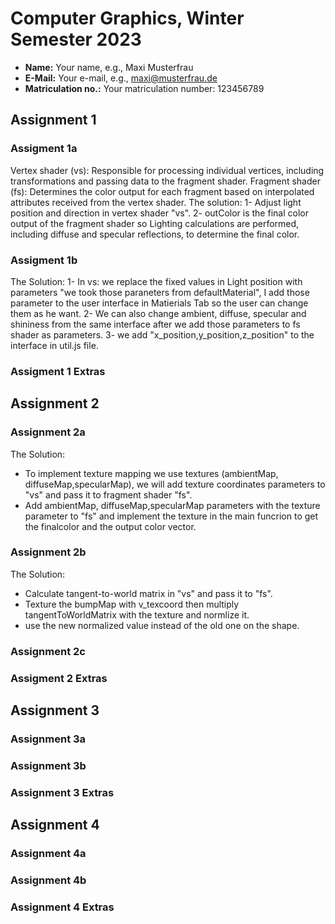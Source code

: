 # Computer Graphics, Winter Semester 2023

- **Name:** Your name, e.g., Maxi Musterfrau
- **E-Mail:** Your e-mail, e.g., maxi@musterfrau.de
- **Matriculation no.:** Your matriculation number: 123456789

<!--------------------------------------------------------------------------->
## Assignment 1

### Assigment 1a
Vertex shader (vs): Responsible for processing individual vertices, including transformations and passing data to the fragment shader.
Fragment shader (fs): Determines the color output for each fragment based on interpolated attributes received from the vertex shader.
The solution:
1- Adjust light position and direction in vertex shader "vs".
2- outColor is the final color output of the fragment shader so Lighting calculations are performed, including diffuse and specular reflections, to determine the final color.
### Assigment 1b
The Solution:
1- In vs: we replace the fixed values in Light position with parameters "we took those paraneters from defaultMaterial", I add those parameter to the user interface in Matierials Tab so the user can change them as he want.
2- We can also change ambient, diffuse, specular and shininess from the same interface after we add those parameters to fs shader as parameters.
3- we add "x_position,y_position,z_position" to the interface in util.js file.

### Assigment 1 Extras
<!-- Describe any extra features that you implemented. Make sure to cite your sources. -->

<!--------------------------------------------------------------------------->
## Assignment 2

### Assignment 2a
The Solution:
- To implement texture mapping we use textures (ambientMap, diffuseMap,specularMap), we will add texture coordinates parameters to "vs" and pass it to fragment shader "fs".
- Add ambientMap, diffuseMap,specularMap parameters with the texture parameter to "fs" and implement the texture in the main funcrion to get the finalcolor and the output color vector.

### Assignment 2b
The Solution:
- Calculate tangent-to-world matrix in "vs" and pass it to "fs".
- Texture the bumpMap with v_texcoord then multiply tangentToWorldMatrix with the texture and normlize it.
- use the new normalized value instead of the old one on the shape.

### Assignment 2c
<!-- Briefly describe your solution. If you did not solve the assignment, simply enter "Not solved." -->

### Assigment 2 Extras
<!-- Describe any extra features that you implemented. Make sure to cite your sources. -->

<!--------------------------------------------------------------------------->
## Assignment 3

### Assignment 3a
<!-- Briefly describe your solution. If you did not solve the assignment, simply enter "Not solved." -->

### Assignment 3b
<!-- Briefly describe your solution. If you did not solve the assignment, simply enter "Not solved." -->

### Assignment 3 Extras
<!-- Describe any extra features that you implemented. Make sure to cite your sources. -->

<!--------------------------------------------------------------------------->
## Assignment 4

### Assignment 4a
<!-- Briefly describe your solution. If you did not solve the assignment, simply enter "Not solved." -->

### Assignment 4b
<!-- Briefly describe your solution. If you did not solve the assignment, simply enter "Not solved." -->

### Assignment 4 Extras
<!-- Describe any extra features that you implemented. Make sure to cite your sources. -->